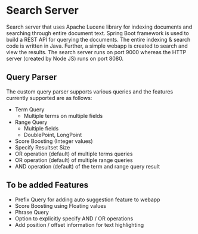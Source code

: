 # Search Server
Search server that uses Apache Lucene library for indexing documents and searching through entire document text. Spring Boot framework is used to build a REST API for querying the documents. The entire indexing & search code is written in Java. Further, a simple webapp is created to search and view the results. The search server runs on port 9000 whereas the HTTP server (created by Node JS) runs on port 8080. 

## Query Parser
The custom query parser supports various queries and the features currently supported are as follows:
* Term Query
  * Multiple terms on multiple fields
* Range Query
  * Multiple fields
  * DoublePoint, LongPoint 
* Score Boosting (Integer values)
* Specify Resultset Size
* OR operation (default) of multiple terms queries
* OR operation (default) of multiple range queries
* AND operation (default) of the term and range query result

## To be added Features 
* Prefix Query for adding auto suggestion feature to webapp 
* Score Boosting using Floating values
* Phrase Query
* Option to explicitly specify AND / OR operations
* Add position / offset information for text highlighting

